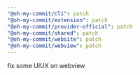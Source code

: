 ```yaml
---
"@oh-my-commit/cli": patch
"@oh-my-commit/extension": patch
"@oh-my-commit/provider-official": patch
"@oh-my-commit/shared": patch
"@oh-my-commit/website": patch
"@oh-my-commit/webview": patch
---
```


fix some UIUX on webview
